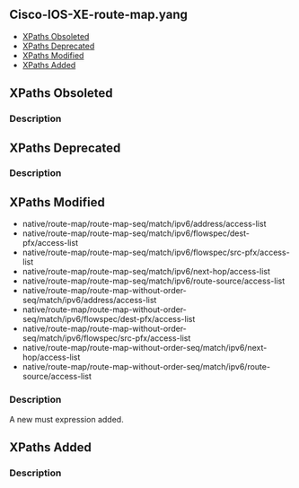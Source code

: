## Cisco-IOS-XE-route-map.yang


- [XPaths Obsoleted](#xpaths-obsoleted)
- [XPaths Deprecated](#xpaths-deprecated)
- [XPaths Modified](#xpaths-modified)
- [XPaths Added](#xpaths-added)

## XPaths Obsoleted

### Description

## XPaths Deprecated

### Description

## XPaths Modified

- native/route-map/route-map-seq/match/ipv6/address/access-list
- native/route-map/route-map-seq/match/ipv6/flowspec/dest-pfx/access-list
- native/route-map/route-map-seq/match/ipv6/flowspec/src-pfx/access-list
- native/route-map/route-map-seq/match/ipv6/next-hop/access-list
- native/route-map/route-map-seq/match/ipv6/route-source/access-list
- native/route-map/route-map-without-order-seq/match/ipv6/address/access-list
- native/route-map/route-map-without-order-seq/match/ipv6/flowspec/dest-pfx/access-list
- native/route-map/route-map-without-order-seq/match/ipv6/flowspec/src-pfx/access-list
- native/route-map/route-map-without-order-seq/match/ipv6/next-hop/access-list
- native/route-map/route-map-without-order-seq/match/ipv6/route-source/access-list

### Description

A new must expression added.

## XPaths Added

### Description
